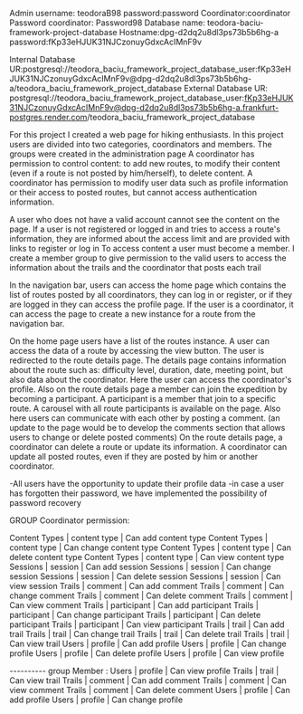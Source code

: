 Admin username: teodoraB98
password:password
Coordinator:coordinator
Password coordinator: Password98
Database name: teodora-baciu-framework-project-database
Hostname:dpg-d2dq2u8dl3ps73b5b6hg-a
password:fKp33eHJUK31NJCzonuyGdxcAcIMnF9v

Internal Database UR:postgresql://teodora_baciu_framework_project_database_user:fKp33eHJUK31NJCzonuyGdxcAcIMnF9v@dpg-d2dq2u8dl3ps73b5b6hg-a/teodora_baciu_framework_project_database
External Database UR: postgresql://teodora_baciu_framework_project_database_user:fKp33eHJUK31NJCzonuyGdxcAcIMnF9v@dpg-d2dq2u8dl3ps73b5b6hg-a.frankfurt-postgres.render.com/teodora_baciu_framework_project_database

For this project I created a web page for hiking enthusiasts. In this project users are divided into two categories, coordinators and members.
The groups were created in the administration page
A coordinator has permission to control content: to add new routes, to modify their content (even if a route is not posted by him/herself), 
to delete content. A coordinator has permission to modify user data such as profile information or their access to posted routes, but cannot access authentication information.

A user who does not have a valid account cannot see the content on the page. 
If a user is not registered or logged in and tries to access a route's information, they are informed about the access limit and are provided with links to register or log in
To access content a user must become a member. 
I create a member group to give permission to the valid users to access the information about the trails and the coordinator that posts each trail

In the navigation bar, users can access the home page which contains the list of routes posted by all coordinators, they can log in or register, or if they are logged in they can access the profile page.
If the user is a coordinator, it can access the page to create a new instance for a route from the navigation bar.

On the home page users have a list of the routes instance. A user can access the data of a route by accessing the view button. 
The user is redirected to the route details page. The details page contains information about the route such as: difficulty level, duration, date, meeting point, but also data about the coordinator. Here the user can access the coordinator's profile. 
Also on the route details page a member can join the expedition by becoming a participant. A participant is a member that join to a specific route.
A carousel with all route participants is available on the page. 
Also here users can communicate with each other by posting a comment.
(an update to the page would be to develop the comments section that allows users to change or delete posted comments)
On the route details page, a coordinator can delete a route or update its information.
A coordinator can update all posted routes, even if they are posted by him or another coordinator.

-All users have the opportunity to update their profile data
-in case a user has forgotten their password, we have implemented the possibility of password recovery

GROUP Coordinator permission:

   Content Types | content type | Can add content type 
   Content Types | content type | Can change content type 
   Content Types | content type | Can delete content type 
   Content Types | content type | Can view content type 
   Sessions | session | Can add session 
   Sessions | session | Can change session 
   Sessions | session | Can delete session 
   Sessions | session | Can view session 
   Trails | comment | Can add comment 
   Trails | comment | Can change comment 
   Trails | comment | Can delete comment 
   Trails | comment | Can view comment 
   Trails | participant | Can add participant 
   Trails | participant | Can change participant 
   Trails | participant | Can delete participant 
   Trails | participant | Can view participant 
   Trails | trail | Can add trail 
   Trails | trail | Can change trail 
   Trails | trail | Can delete trail 
   Trails | trail | Can view trail 
   Users | profile | Can add profile 
   Users | profile | Can change profile 
   Users | profile | Can delete profile 
   Users | profile | Can view profile 


---------- group Member :
   Users | profile | Can view profile 
   Trails | trail | Can view trail 
   Trails | comment | Can add comment 
   Trails | comment | Can view comment 
   Trails | comment | Can delete comment 
   Users | profile | Can add profile 
   Users | profile | Can change profile 
